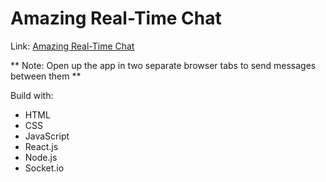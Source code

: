 # Amazing Real-Time Chat

Link: [Amazing Real-Time Chat](https://real-time-chat-room-99.herokuapp.com)

** Note: Open up the app in two separate browser tabs to send messages between them **

Build with:
- HTML
- CSS
- JavaScript
- React.js
- Node.js
- Socket.io

